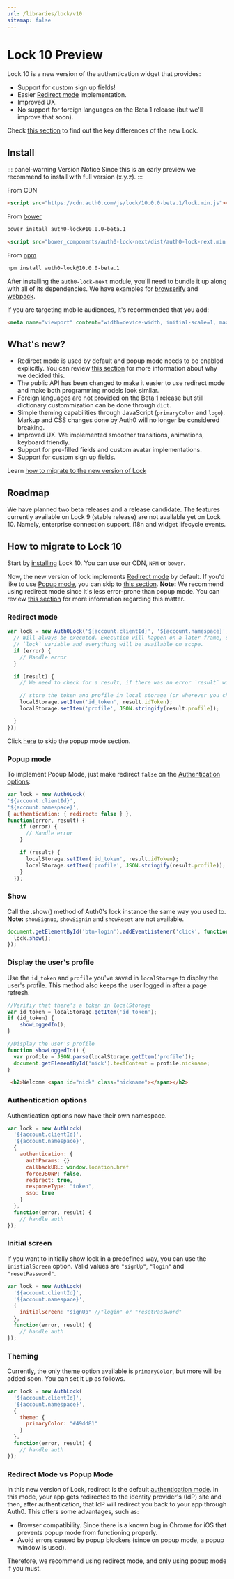 ```yaml
---
url: /libraries/lock/v10
sitemap: false
---
```


# Lock 10 Preview

Lock 10 is a new version of the authentication widget that provides:

* Support for custom sign up fields!
* Easier [Redirect mode](/libraries/lock/authentication-modes#redirect-mode) implementation.
* Improved UX.
* No support for foreign languages on the Beta 1 release (but we'll improve that soon).

Check [this section](#what's-new) to find out the key differences of the new Lock.

## Install

::: panel-warning Version Notice
Since this is an early preview we recommend to install with full version (x.y.z).
:::

From CDN

```html
<script src="https://cdn.auth0.com/js/lock/10.0.0-beta.1/lock.min.js"></script>
```

From [bower](http://bower.io)

```sh
bower install auth0-lock#10.0.0-beta.1
```

```html
<script src="bower_components/auth0-lock-next/dist/auth0-lock-next.min.js"></script>
```

From [npm](https://npmjs.org)

```sh
npm install auth0-lock@10.0.0-beta.1
```

After installing the `auth0-lock-next` module, you'll need to bundle it up along with all of its dependencies. We have examples for [browserify](examples/bundling/browserify/) and [webpack](examples/bundling/webpack/).

If you are targeting mobile audiences, it's recommended that you add:

```html
<meta name="viewport" content="width=device-width, initial-scale=1, maximum-scale=1, user-scalable=0"/>
```
## What's new?

* Redirect mode is used by default and popup mode needs to be enabled explicitly. You can review [this section](#redirect-mode-vs-popup-mode) for more information about why we decided this.
* The public API has been changed to make it easier to use redirect mode and make both programming models look similar.
* Foreign languages are not provided on the Beta 1 release but still dictionary custommization can be done through `dict`.
* Simple theming capabilities through JavaScript (`primaryColor` and `logo`). Markup and CSS changes done by Auth0 will no longer be considered breaking.
* Improved UX. We implemented smoother transitions, animations, keyboard friendly.
* Support for pre-filled fields and custom avatar implementations.
* Support for custom sign up fields.

Learn [how to migrate to the new version of Lock](#how-to-migrate-to-lock-10)

## Roadmap

We have planned two beta releases and a release candidate. The features currently available on Lock 9 (stable release) are not available yet on Lock 10. Namely, enterprise connection support, i18n and widget lifecycle events.

## How to migrate to Lock 10

Start by [installing](#install) Lock 10. You can use our CDN, `NPM` or `bower`.

Now, the new version of lock implements [Redirect mode](/libraries/lock/authentication-modes#redirect-mode) by default. If you'd like to use [Popup mode](/libraries/lock/authentication-modes#popup-mode), you can skip to [this section](#popup-mode). __Note:__ We recommend using redirect mode since it's less error-prone than popup mode. You can review [this section](#redirect-mode-vs-popup-mode) for more information regarding this matter.

### Redirect mode

```js
var lock = new Auth0Lock('${account.clientId}', '${account.namespace}', {}, function(error, result) {
  // Will always be executed. Execution will happen on a later frame, so the
  // `lock` variable and everything will be available on scope.
  if (error) {
    // Handle error
  }

  if (result) {
    // We need to check for a result, if there was an error `result` will be undefined.

    // store the token and profile in local storage (or wherever you choose)
    localStorage.setItem('id_token', result.idToken);
    localStorage.setItem('profile', JSON.stringify(result.profile));

  }
});
```

Click [here](#implement-the-login) to skip the popup mode section.

### Popup mode

To implement Popup Mode, just make redirect `false` on the [Authentication options](#authentication-options):

```js
var lock = new Auth0Lock(
'${account.clientId}',
'${account.namespace}',
{ authentication: { redirect: false } },
function(error, result) {
    if (error) {
      // Handle error
    }

    if (result) {
      localStorage.setItem('id_token', result.idToken);
      localStorage.setItem('profile', JSON.stringify(result.profile));
    }
  });
```

### Show

Call the .show() method of Auth0's lock instance the same way you used to. __Note:__ `showSignup`, `showSignin` and `showReset` are not available.

```js
document.getElementById('btn-login').addEventListener('click', function() {
  lock.show();
});
```

### Display the user's profile

Use the `id_token` and `profile` you've saved in `localStorage` to display the user's profile. This method also keeps the user logged in after a page refresh.

```js
//Verifiy that there's a token in localStorage
var id_token = localStorage.getItem('id_token');
if (id_token) {
    showLoggedIn();
}

//Display the user's profile
function showLoggedIn() {
  var profile = JSON.parse(localStorage.getItem('profile'));
  document.getElementById('nick').textContent = profile.nickname;
}
```

```html
 <h2>Welcome <span id="nick" class="nickname"></span></h2>
```
### Authentication options

Authentication options now have their own namespace.

```js
var lock = new AuthLock(
  '${account.clientId}',
  '${account.namespace}',
  {
    authentication: {
      authParams: {}
      callbackURL: window.location.href
      forceJSONP: false,
      redirect: true,
      responseType: "token",
      sso: true
    }
  },
  function(error, result) {
    // handle auth
});
```

### Initial screen

If you want to initially show lock in a predefined way, you can use the `inistialScreen` option. Valid values are `"signUp"`, `"login"` and `"resetPassword"`.

```js
var lock = new AuthLock(
  '${account.clientId}',
  '${account.namespace}',
  {
    initialScreen: "signUp" //"login" or "resetPassword"
  },
  function(error, result) {
    // handle auth
});
```
### Theming

Currently, the only theme option available is `primaryColor`, but more will be added soon. You can set it up as follows.

```js
var lock = new AuthLock(
  '${account.clientId}',
  '${account.namespace}',
  {
    theme: {
      primaryColor: "#49dd81"
    }
  },
  function(error, result) {
    // handle auth
});
```

### Redirect Mode vs Popup Mode

In this new version of Lock, redirect is the default [authentication mode](/libraries/lock/authentication-modes). In this mode, your app gets redirected to the identity provider's (IdP) site and then, after authentication, that IdP will redirect you back to your app through Auth0. This offers some advantages, such as:

* Browser compatibility. Since there is a known bug in Chrome for iOS that prevents popup mode from functioning properly.
* Avoid errors caused by popup blockers (since on popup mode, a popup window is used).

Therefore, we recommend using redirect mode, and only using popup mode if you must.
